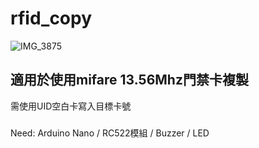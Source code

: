 # rfid_copy
![IMG_3875](https://github.com/wayneouow/rfid_copy/assets/82707606/b6ab7696-0c1b-4909-a619-90ce9d21e418)
## 適用於使用mifare 13.56Mhz門禁卡複製
需使用UID空白卡寫入目標卡號
###
Need:
Arduino Nano / RC522模組 / Buzzer / LED
